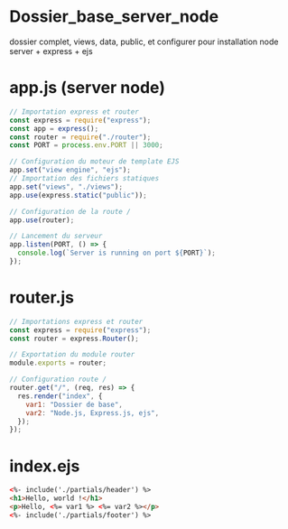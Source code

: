 # Dossier_base_server_node
dossier complet, views, data, public, et configurer pour installation node server + express + ejs

# app.js (server node)

```js
// Importation express et router
const express = require("express");
const app = express();
const router = require("./router");
const PORT = process.env.PORT || 3000;

// Configuration du moteur de template EJS
app.set("view engine", "ejs");
// Importation des fichiers statiques
app.set("views", "./views");
app.use(express.static("public"));

// Configuration de la route /
app.use(router);

// Lancement du serveur
app.listen(PORT, () => {
  console.log(`Server is running on port ${PORT}`);
});
```

# router.js

```js
// Importations express et router
const express = require("express");
const router = express.Router();

// Exportation du module router
module.exports = router;

// Configuration route /
router.get("/", (req, res) => {
  res.render("index", {
    var1: "Dossier de base",
    var2: "Node.js, Express.js, ejs",
  });
});
```

# index.ejs

```html
<%- include('./partials/header') %>
<h1>Hello, world !</h1>
<p>Hello, <%= var1 %> <%= var2 %></p>
<%- include('./partials/footer') %>
```
